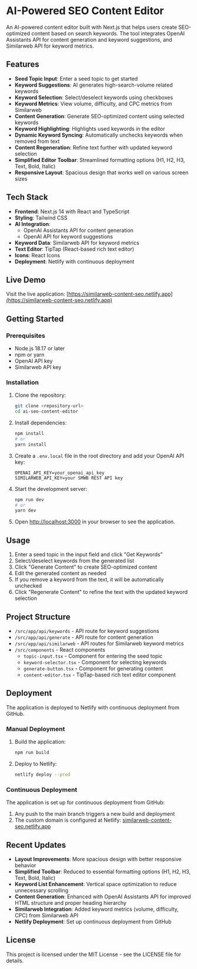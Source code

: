 # AI-Powered SEO Content Editor

An AI-powered content editor built with Next.js that helps users create SEO-optimized content based on search keywords. The tool integrates OpenAI Assistants API for content generation and keyword suggestions, and Similarweb API for keyword metrics.

## Features

- **Seed Topic Input**: Enter a seed topic to get started
- **Keyword Suggestions**: AI generates high-search-volume related keywords
- **Keyword Selection**: Select/deselect keywords using checkboxes
- **Keyword Metrics**: View volume, difficulty, and CPC metrics from Similarweb
- **Content Generation**: Generate SEO-optimized content using selected keywords
- **Keyword Highlighting**: Highlights used keywords in the editor
- **Dynamic Keyword Syncing**: Automatically unchecks keywords when removed from text
- **Content Regeneration**: Refine text further with updated keyword selection
- **Simplified Editor Toolbar**: Streamlined formatting options (H1, H2, H3, Text, Bold, Italic)
- **Responsive Layout**: Spacious design that works well on various screen sizes

## Tech Stack

- **Frontend**: Next.js 14 with React and TypeScript
- **Styling**: Tailwind CSS
- **AI Integration**: 
  - OpenAI Assistants API for content generation
  - OpenAI API for keyword suggestions
- **Keyword Data**: Similarweb API for keyword metrics
- **Text Editor**: TipTap (React-based rich text editor)
- **Icons**: React Icons
- **Deployment**: Netlify with continuous deployment

## Live Demo

Visit the live application: [https://similarweb-content-seo.netlify.app](https://similarweb-content-seo.netlify.app)

## Getting Started

### Prerequisites

- Node.js 18.17 or later
- npm or yarn
- OpenAI API key
- Similarweb API key

### Installation

1. Clone the repository:
   ```bash
   git clone <repository-url>
   cd ai-seo-content-editor
   ```

2. Install dependencies:
   ```bash
   npm install
   # or
   yarn install
   ```

3. Create a `.env.local` file in the root directory and add your OpenAI API key:
   ```
   OPENAI_API_KEY=your_openai_api_key
   SIMILARWEB_API_KEY=your SMWB REST API key
   ```

4. Start the development server:
   ```bash
   npm run dev
   # or
   yarn dev
   ```

5. Open [http://localhost:3000](http://localhost:3000) in your browser to see the application.

## Usage

1. Enter a seed topic in the input field and click "Get Keywords"
2. Select/deselect keywords from the generated list
3. Click "Generate Content" to create SEO-optimized content
4. Edit the generated content as needed
5. If you remove a keyword from the text, it will be automatically unchecked
6. Click "Regenerate Content" to refine the text with the updated keyword selection

## Project Structure

- `/src/app/api/keywords` - API route for keyword suggestions
- `/src/app/api/generate` - API route for content generation
- `/src/app/api/similarweb` - API routes for Similarweb keyword metrics
- `/src/components` - React components
  - `topic-input.tsx` - Component for entering the seed topic
  - `keyword-selector.tsx` - Component for selecting keywords
  - `generate-button.tsx` - Component for generating content
  - `content-editor.tsx` - TipTap-based rich text editor component

## Deployment

The application is deployed to Netlify with continuous deployment from GitHub.

### Manual Deployment

1. Build the application:
   ```bash
   npm run build
   ```

2. Deploy to Netlify:
   ```bash
   netlify deploy --prod
   ```

### Continuous Deployment

The application is set up for continuous deployment from GitHub:
1. Any push to the main branch triggers a new build and deployment
2. The custom domain is configured at Netlify: [similarweb-content-seo.netlify.app](https://similarweb-content-seo.netlify.app)

## Recent Updates

- **Layout Improvements**: More spacious design with better responsive behavior
- **Simplified Toolbar**: Reduced to essential formatting options (H1, H2, H3, Text, Bold, Italic)
- **Keyword List Enhancement**: Vertical space optimization to reduce unnecessary scrolling
- **Content Generation**: Enhanced with OpenAI Assistants API for improved HTML structure and proper heading hierarchy
- **Similarweb Integration**: Added keyword metrics (volume, difficulty, CPC) from Similarweb API
- **Netlify Deployment**: Set up continuous deployment from GitHub

## License

This project is licensed under the MIT License - see the LICENSE file for details.
